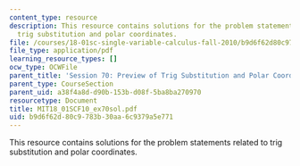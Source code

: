 ```yaml
---
content_type: resource
description: This resource contains solutions for the problem statements related to
  trig substitution and polar coordinates.
file: /courses/18-01sc-single-variable-calculus-fall-2010/b9d6f62d80c9783b30aa6c9379a5e771_MIT18_01SCF10_ex70sol.pdf
file_type: application/pdf
learning_resource_types: []
ocw_type: OCWFile
parent_title: 'Session 70: Preview of Trig Substitution and Polar Coordinates'
parent_type: CourseSection
parent_uid: a38f4a8d-d90b-153b-d08f-5ba8ba270970
resourcetype: Document
title: MIT18_01SCF10_ex70sol.pdf
uid: b9d6f62d-80c9-783b-30aa-6c9379a5e771
---
```

This resource contains solutions for the problem statements related to trig substitution and polar coordinates.

